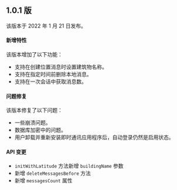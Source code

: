 ## 1.0.1 版
该版本于 2022 年 1 月 21 日发布。

#### 新增特性

该版本增加了以下功能：

- 支持在创建位置消息时设置建筑物名称。
- 支持在指定时间前删除本地消息。
- 支持在一次会话中获取消息数。

#### 问题修复

该版本修复了以下问题：

- 一些崩溃问题。
- 数据库加密中的问题。
- 用户卸载并重新安装即时通讯应用程序后，自动登录仍然是启用状态。

#### API 变更

- `initWithLatitude` 方法新增 `buildingName` 参数
- 新增 `deleteMessagesBefore` 方法
- 新增 `messagesCount` 属性